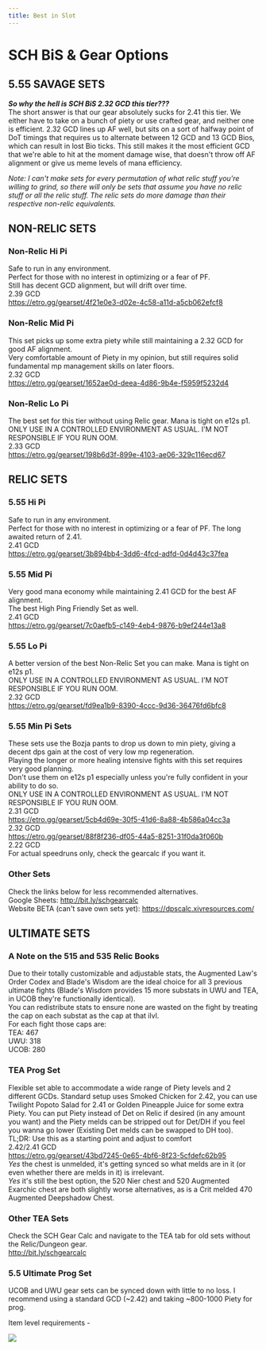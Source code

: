 ```yaml
---
title: Best in Slot
---
```

# SCH BiS & Gear Options


## 5.55 SAVAGE SETS 

***So why the hell is SCH BiS 2.32 GCD this tier???***  
The short answer is that our gear absolutely sucks for 2.41 this tier. We either have to take on a bunch of piety or use crafted gear, and neither one is efficient. 2.32 GCD lines up AF well, but sits on a sort of halfway point of DoT timings that requires us to alternate between 12 GCD and 13 GCD Bios, which can result in lost Bio ticks. This still makes it the most efficient GCD that we're able to hit at the moment damage wise, that doesn't throw off AF alignment or give us meme levels of mana efficiency.


*Note: I can't make sets for every permutation of what relic stuff you're willing to grind, so there will only be sets that assume you have no relic stuff or all the relic stuff. The relic sets do more damage than their respective non-relic equivalents.*


## NON-RELIC SETS


### Non-Relic Hi Pi
Safe to run in any environment.  
Perfect for those with no interest in optimizing or a fear of PF.  
Still has decent GCD alignment, but will drift over time.   
2.39 GCD   
<https://etro.gg/gearset/4f21e0e3-d02e-4c58-a11d-a5cb062efcf8>


### Non-Relic Mid Pi
This set picks up some extra piety while still maintaining a 2.32 GCD for good AF alignment.  
Very comfortable amount of  Piety in my opinion, but still requires solid fundamental mp management skills on later floors.  
2.32 GCD  
<https://etro.gg/gearset/1652ae0d-deea-4d86-9b4e-f5959f5232d4>


### Non-Relic Lo Pi
The best set for this tier without using Relic gear. Mana is tight on e12s p1.  
ONLY USE IN A CONTROLLED ENVIRONMENT AS USUAL. I'M NOT RESPONSIBLE IF YOU RUN OOM.  
2.33 GCD  
<https://etro.gg/gearset/198b6d3f-899e-4103-ae06-329c116ecd67>


## RELIC SETS


### 5.55 Hi Pi
Safe to run in any environment.  
Perfect for those with no interest in optimizing or a fear of PF. The long awaited return of 2.41.  
2.41 GCD  
<https://etro.gg/gearset/3b894bb4-3dd6-4fcd-adfd-0d4d43c37fea>


### 5.55 Mid Pi
Very good mana economy while maintaining 2.41 GCD for the best AF alignment.  
The best High Ping Friendly Set as well.  
2.41 GCD  
<https://etro.gg/gearset/7c0aefb5-c149-4eb4-9876-b9ef244e13a8>


### 5.55 Lo Pi
A better version of the best Non-Relic Set you can make. Mana is tight on e12s p1.  
ONLY USE IN A CONTROLLED ENVIRONMENT AS USUAL. I'M NOT RESPONSIBLE IF YOU RUN OOM.  
2.32 GCD  
<https://etro.gg/gearset/fd9ea1b9-8390-4ccc-9d36-36476fd6bfc8>


### 5.55 Min Pi Sets
These sets use the Bozja pants to drop us down to min piety, giving a decent dps gain at the cost of very low mp regeneration.  
Playing the longer or more healing intensive fights with this set requires very good planning.  
Don't use them on e12s p1 especially unless you're fully confident in your ability to do so.  
ONLY USE IN A CONTROLLED ENVIRONMENT AS USUAL. I'M NOT RESPONSIBLE IF YOU RUN OOM.  
2.31 GCD  
<https://etro.gg/gearset/5cb4d69e-30f5-41d6-8a88-4b586a04cc3a>  
2.32 GCD  
<https://etro.gg/gearset/88f8f236-df05-44a5-8251-31f0da3f060b>  
2.22 GCD  
For actual speedruns only, check the gearcalc if you want it. 


### Other Sets
Check the links below for less recommended alternatives.  
Google Sheets: <http://bit.ly/schgearcalc>  
Website BETA (can't save own sets yet): <https://dpscalc.xivresources.com/>


## ULTIMATE SETS


### A Note on the 515 and 535 Relic Books
Due to their totally customizable and adjustable stats, the Augmented Law's Order Codex and Blade's Wisdom are the ideal choice for all 3 previous ultimate fights (Blade's Wisdom provides 15 more substats in UWU and TEA, in UCOB they're functionally identical).  
You can redistribute stats to ensure none are wasted on the fight by treating the cap on each substat as the cap at that ilvl.  
For each fight those caps are:  
TEA: 467  
UWU: 318  
UCOB: 280  


### TEA Prog Set
Flexible set able to accommodate a wide range of Piety levels and 2 different GCDs.  Standard setup uses Smoked Chicken for 2.42, you can use Twilight Popoto Salad for 2.41 or Golden Pineapple Juice for some extra Piety. You can put Piety instead of Det on Relic if desired (in any amount you want) and the Piety melds can be stripped out for Det/DH if you feel you wanna go lower (Existing Det melds can be swapped to DH too).  
TL;DR: Use this as a starting point and adjust to comfort  
2.42/2.41 GCD  
<https://etro.gg/gearset/43bd7245-0e65-4bf6-8f23-5cfdefc62b95>  
*Yes* the chest is unmelded, it's getting synced so what melds are in it (or even whether there are melds in it) is irrelevant.  
*Yes* it's still the best option, the 520 Nier chest and 520 Augmented Exarchic chest are both slightly worse alternatives, as is a Crit melded 470 Augmented Deepshadow Chest.


### Other TEA Sets
Check the SCH Gear Calc and navigate to the TEA tab for old sets without the Relic/Dungeon gear.  
<http://bit.ly/schgearcalc>


### 5.5 Ultimate Prog Set
UCOB and UWU gear sets can be synced down with little to no loss. I recommend using a standard GCD (~2.42) and taking ~800-1000 Piety for prog.   

Item level requirements - 

![](https://cdn.discordapp.com/attachments/610019474673762347/881583901179519037/ultimatesync_stat_table.png?1631631263)